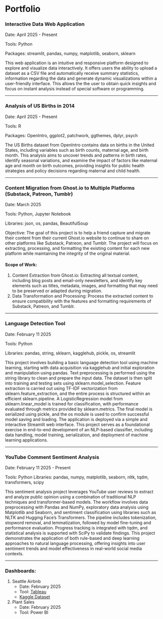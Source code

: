 # Portfolio

### Interactive Data Web Application
Date: April 2025 - Present 

Tools: Python

Packages: streamlit, pandas, numpy, matplotlib, seaborn, sklearn

This web application is an intuitive and responsive platform designed to explore and visualize data interactively. It offers users the ability to upload a dataset as a CSV file and automatically receive summary statistics, information regarding the data and generate dynamic visualizations within a user-friendly interface. This allows the the user to obtain quick insights and focus on instant analysis instead of special software or programming.

***
### Analysis of US Births in 2014
Date: April 2025 - Present 

Tools: R

Packages: OpenIntro, ggplot2, patchwork, ggthemes, dplyr, psych

The US Births dataset from OpenIntro contains data on births in the United States, including variables such as birth counts, maternal age, and birth month. This analysis aims to uncover trends and patterns in birth rates, identify seasonal variations, and examine the impact of factors like maternal age and month on birth outcomes, providing insights for public health strategies and policy decisions regarding maternal and child health.

***
### Content Migration from Ghost.io to Multiple Platforms (Substack, Patreon, Tumblr)
Date: March 2025

Tools: Python, Jupyter Notebook

Libraries: json, os, pandas, BeautifulSoup

Objective: The goal of this project is to help a friend capture and migrate their content from their current Ghost.io website to continue to share on other platforms like Substack, Patreon, and Tumblr. The project will focus on extracting, processing, and formatting the existing content for each new platform while maintaining the integrity of the original material.
#### Scope of Work:
1. Content Extraction from Ghost.io: Extracting all textual content, including blog posts and email-only newsletters, and identify key elements such as titles, metadata, images, and formatting that may need to be preserved or adapted during migration.
2. Data Transformation and Processing: Process the extracted content to ensure compatibility with the features and formatting requirements of Substack, Patreon, and Tumblr.

***
### Language Detection Tool
Date: February 11 2025

Tools: Python

Libraries: pandas, string, sklearn, kagglehub, pickle, os, streamlit

This project involves building a basic language detection tool using machine learning, starting with data acquisition via kagglehub and initial exploration and manipulation using pandas. Text preprocessing is performed using the string library to clean and prepare the input data. The dataset is then split into training and testing sets using sklearn.model_selection. Feature extraction is carried out using TF-IDF vectorization from sklearn.feature_extraction, and the entire process is structured within an efficient sklearn.pipeline. A LogisticRegression model from sklearn.linear_model is trained for classification, with performance evaluated through metrics provided by sklearn.metrics. The final model is serialized using pickle, and the os module is used to confirm successful model saving and loading. The application is deployed via a simple and interactive Streamlit web interface.
This project serves as a foundational exercise in end-to-end development of an NLP-based classifier, including data handling, model training, serialization, and deployment of machine learning applications.

***
### YouTube Comment Sentiment Analysis
Date: February 11 2025 - Present

Tools: Python
Libraries: pandas, numpy, matplotlib, seaborn, nltk, tqdm, transformers, scipy

This sentiment analysis project leverages YouTube user reviews to extract and analyze public opinion using a combination of traditional NLP techniques and transformer-based models. The workflow involves data preprocessing with Pandas and NumPy, exploratory data analysis using Matplotlib and Seaborn, and sentiment classification using libraries such as NLTK and Hugging Face’s Transformers. The pipeline includes tokenization, stopword removal, and lemmatization, followed by model fine-tuning and performance evaluation. Progress tracking is integrated with tqdm, and statistical analysis is supported with SciPy to validate findings. This project demonstrates the application of both rule-based and deep learning approaches to natural language processing, offering insights into user sentiment trends and model effectiveness in real-world social media contexts.

***
### Dashboards:
1. Seattle Airbnb 
    - Date: February 2025
    - Tool: [Tableau](https://public.tableau.com/app/profile/monae.mckinney/vizzes)
    - [Kaggle Dataset](https://www.kaggle.com/datasets/alexanderfreberg/airbnb-listings-2016-dataset)
2. Plant Sales
    - Date: February 2025
    - Tool: Power BI
